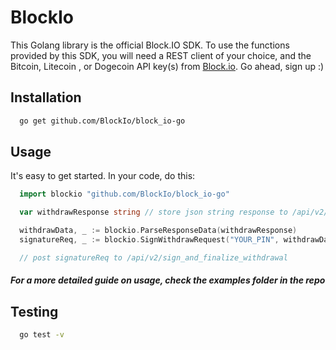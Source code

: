 # BlockIo

This Golang library is the official Block.IO SDK. To use the functions provided by this SDK, you will need a REST client of your choice, and the Bitcoin, Litecoin , or Dogecoin API key(s) from <a href="https://block.io" target="_blank">Block.io</a>. Go ahead, sign up :)

## Installation

```bash
  go get github.com/BlockIo/block_io-go
```

## Usage

It's easy to get started. In your code, do this:

```go
  import blockio "github.com/BlockIo/block_io-go"

  var withdrawResponse string // store json string response to /api/v2/withdraw here

  withdrawData, _ := blockio.ParseResponseData(withdrawResponse)
  signatureReq, _ := blockio.SignWithdrawRequest("YOUR_PIN", withdrawData)

  // post signatureReq to /api/v2/sign_and_finalize_withdrawal
```

##### For a more detailed guide on usage, check the examples folder in the repo

## Testing

```bash
  go test -v
```
